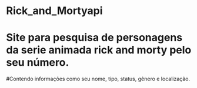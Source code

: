# Rick_and_Mortyapi
# Site para pesquisa de personagens da serie animada rick and morty pelo seu número.
#Contendo informações como seu nome, tipo, status, gênero e localização.
